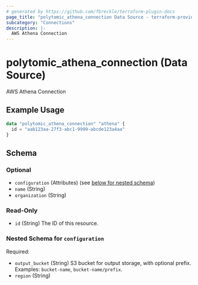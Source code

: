 ```yaml
---
# generated by https://github.com/fbreckle/terraform-plugin-docs
page_title: "polytomic_athena_connection Data Source - terraform-provider-polytomic"
subcategory: "Connections"
description: |-
  AWS Athena Connection
---
```


# polytomic_athena_connection (Data Source)

AWS Athena Connection

## Example Usage

```terraform
data "polytomic_athena_connection" "athena" {
  id = "aab123aa-27f3-abc1-9999-abcde123a4aa"
}
```

<!-- schema generated by tfplugindocs -->
## Schema

### Optional

- `configuration` (Attributes) (see [below for nested schema](#nestedatt--configuration))
- `name` (String)
- `organization` (String)

### Read-Only

- `id` (String) The ID of this resource.

<a id="nestedatt--configuration"></a>
### Nested Schema for `configuration`

Required:

- `output_bucket` (String) S3 bucket for output storage, with optional prefix. Examples: `bucket-name`, `bucket-name/prefix`.
- `region` (String)


